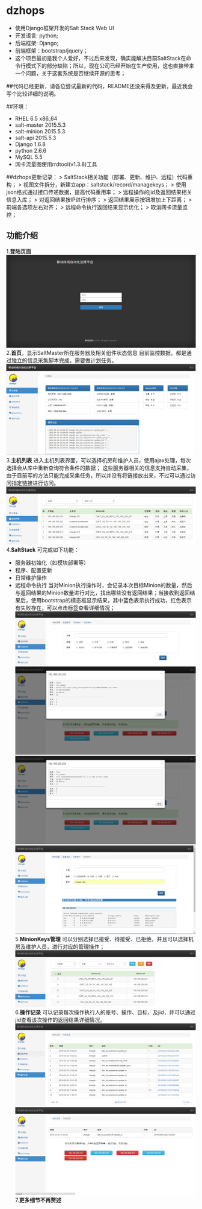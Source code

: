 # dzhops
+ 使用Django框架开发的Salt Stack Web UI
+ 开发语言: python;
+ 后端框架: Django;
+ 前端框架：bootstrap/jquery；
+ 这个项目最初是我个人爱好，不过后来发现，确实能解决目前SaltStack在命令行模式下的部分缺陷；所以，现在公司已经开始在生产使用，这也直接带来一个问题，关于这套系统是否继续开源的思考；

##代码已经更新，请各位尝试最新的代码，README还没来得及更新，最近我会写个比较详细的说明。

##环境：
+ RHEL 6.5 x86_64
+ salt-master 2015.5.3
+ salt-minion 2015.5.3
+ salt-api 2015.5.3
+ Django 1.6.8
+ python 2.6.6
+ MySQL 5.5
+ 网卡流量图使用rrdtool(v1.3.8)工具

##dzhops更新记录：
    > SaltStack相关功能（部署、更新、维护、远程）代码重构；
    > 视图文件拆分，新建立app：saltstack/record/managekeys；
    > 使用json格式通过接口传递数据，提高代码重用率；
    > 远程操作的jid及返回结果相关信息入库；
    > 对返回结果按IP进行排序；
    > 返回结果展示按钮增加上下距离；
    > 前端各选项左右对齐；
    > 远程命令执行返回结果显示优化；
    > 取消网卡流量监控；

## 功能介绍
1.**登陆页面**
![登陆](https://github.com/Hasal/dzhops_picture/blob/master/dzhops_pic/login.png)
2.**首页**，显示SaltMaster所在服务器及相关组件状态信息
目前监控数据，都是通过独立的信息采集脚本完成，需要做计划任务。
![仪表盘](https://github.com/Hasal/dzhops_picture/blob/master/dzhops_pic/index.png)
3.**主机列表**
进入主机列表界面，可以选择机房和维护人员，使用ajax处理，每次选择会从库中重新查询符合条件的数据；
这些服务器相关的信息支持自动采集，由于目前写的方法只能完成采集任务，所以并没有将链接放出来，不过可以通过访问指定链接进行访问。
![主机列表](https://github.com/Hasal/dzhops_picture/blob/master/dzhops_pic/asset.png)
4.**SaltStack**
可完成如下功能：
+ 服务器初始化（如模块部署等）
+ 程序、配置更新
+ 日常维护操作
+ 远程命令执行
当对Minion执行操作时，会记录本次目标Minion的数量，然后与返回结果的Minion数量进行对比，找出哪些没有返回结果；当接收到返回结果后，使用bootstrap的模态框显示结果，其中蓝色表示执行成功，红色表示有失败存在，可以点击标签查看详细情况；
![模块部署](https://github.com/Hasal/dzhops_picture/blob/master/dzhops_pic/deploy.png)
![模块部署-返回结果-模态框展开-失败情况](https://github.com/Hasal/dzhops_picture/blob/master/dzhops_pic/deploy_show.png)
![模块部署-返回结果-模态框展开-成功情况](https://github.com/Hasal/dzhops_picture/blob/master/dzhops_pic/deploy_show_success.png)
![远程命令执行](https://github.com/Hasal/dzhops_picture/blob/master/dzhops_pic/execute.png)
5.**MinionKeys管理**
可以分别选择已接受、待接受、已拒绝，并且可以选择机房及维护人员，进行对应的管理操作；
![MinionKeys管理](https://github.com/Hasal/dzhops_picture/blob/master/dzhops_pic/manage.png)
6.**操作记录**
可以记录每次操作执行人的账号、操作、目标、及jid，并可以通过jid查看该次操作的返回结果详细情况。
![操作记录](https://github.com/Hasal/dzhops_picture/blob/master/dzhops_pic/record.png)
![操作记录-详细](https://github.com/Hasal/dzhops_picture/blob/master/dzhops_pic/record_detail.png)
7.**更多细节不再赘述**
